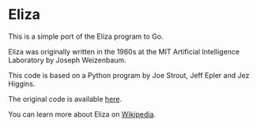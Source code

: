 # Eliza

This is a simple port of the Eliza program to Go.

Eliza was originally written in the 1960s at the MIT Artificial Intelligence Laboratory by Joseph Weizenbaum.

This code is  based on a Python program by Joe Strout, Jeff Epler and Jez Higgins.

The original code is available [here](https://github.com/jezhiggins/eliza.py).

You can learn more about Eliza on [Wikipedia](https://en.wikipedia.org/wiki/ELIZA).